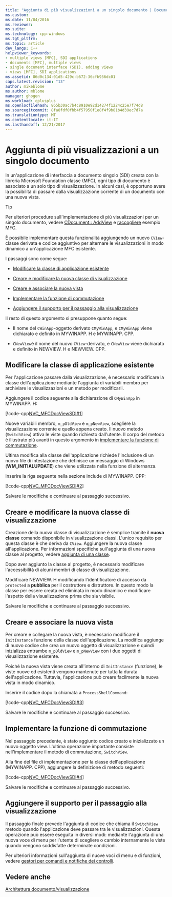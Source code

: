 ```yaml
---
title: "Aggiunta di più visualizzazioni a un singolo documento | Documenti Microsoft"
ms.custom: 
ms.date: 11/04/2016
ms.reviewer: 
ms.suite: 
ms.technology: cpp-windows
ms.tgt_pltfrm: 
ms.topic: article
dev_langs: C++
helpviewer_keywords:
- multiple views [MFC], SDI applications
- documents [MFC], multiple views
- single document interface (SDI), adding views
- views [MFC], SDI applications
ms.assetid: 86d0c134-01d5-429c-b672-36cfb956dc01
caps.latest.revision: "13"
author: mikeblome
ms.author: mblome
manager: ghogen
ms.workload: cplusplus
ms.openlocfilehash: 865b30ac7b4c8910e92d14274f1224c25e7f74d8
ms.sourcegitcommit: 8fa8fdf0fbb4f57950f1e8f4f9b81b4d39ec7d7a
ms.translationtype: MT
ms.contentlocale: it-IT
ms.lasthandoff: 12/21/2017
---
```

# <a name="adding-multiple-views-to-a-single-document"></a>Aggiunta di più visualizzazioni a un singolo documento
In un'applicazione di interfaccia a documento singolo (SDI) creata con la libreria Microsoft Foundation classe (MFC), ogni tipo di documento è associato a un solo tipo di visualizzazione. In alcuni casi, è opportuno avere la possibilità di passare dalla visualizzazione corrente di un documento con una nuova vista.  
  
> [!TIP]
>  Per ulteriori procedure sull'implementazione di più visualizzazioni per un singolo documento, vedere [CDocument:: AddView](../mfc/reference/cdocument-class.md#addview) e [raccogliere](../visual-cpp-samples.md) esempio MFC.  
  
 È possibile implementare questa funzionalità aggiungendo un nuovo `CView`-classe derivata e codice aggiuntivo per alternare le visualizzazioni in modo dinamico a un'applicazione MFC esistente.  
  
 I passaggi sono come segue:  
  
-   [Modificare la classe di applicazione esistente](#vcconmodifyexistingapplicationa1)  
  
-   [Creare e modificare la nuova classe di visualizzazione](#vcconnewviewclassa2)  
  
-   [Creare e associare la nuova vista](#vcconattachnewviewa3)  
  
-   [Implementare la funzione di commutazione](#vcconswitchingfunctiona4)  
  
-   [Aggiungere il supporto per il passaggio alla visualizzazione](#vcconswitchingtheviewa5)  
  
 Il resto di questo argomento si presuppone quanto segue:  
  
-   Il nome del `CWinApp`-oggetto derivato `CMyWinApp`, e `CMyWinApp` viene dichiarato e definito in MYWINAPP. H e MYWINAPP. CPP.  
  
-   `CNewView`è il nome del nuovo `CView`-derivato, e `CNewView` viene dichiarato e definito in NEWVIEW. H e NEWVIEW. CPP.  
  
##  <a name="vcconmodifyexistingapplicationa1"></a>Modificare la classe di applicazione esistente  
 Per l'applicazione passare dalla visualizzazione, è necessario modificare la classe dell'applicazione mediante l'aggiunta di variabili membro per archiviare le visualizzazioni e un metodo per modificarli.  
  
 Aggiungere il codice seguente alla dichiarazione di `CMyWinApp` in MYWINAPP. H:  
  
 [!code-cpp[NVC_MFCDocViewSDI#1](../mfc/codesnippet/cpp/adding-multiple-views-to-a-single-document_1.h)]  
  
 Nuove variabili membro, `m_pOldView` e `m_pNewView`, scegliere la visualizzazione corrente e quello appena creato. Il nuovo metodo (`SwitchView`) attiva le viste quando richiesto dall'utente. Il corpo del metodo è illustrato più avanti in questo argomento in [implementare la funzione di commutazione](#vcconswitchingfunctiona4).  
  
 Ultima modifica alla classe dell'applicazione richiede l'inclusione di un nuovo file di intestazione che definisce un messaggio di Windows (**WM_INITIALUPDATE**) che viene utilizzata nella funzione di alternanza.  
  
 Inserire la riga seguente nella sezione include di MYWINAPP. CPP:  
  
 [!code-cpp[NVC_MFCDocViewSDI#2](../mfc/codesnippet/cpp/adding-multiple-views-to-a-single-document_2.cpp)]  
  
 Salvare le modifiche e continuare al passaggio successivo.  
  
##  <a name="vcconnewviewclassa2"></a>Creare e modificare la nuova classe di visualizzazione  
 Creazione della nuova classe di visualizzazione è semplice tramite il **nuova classe** comando disponibile in visualizzazione classi. L'unico requisito per questa classe è che deriva da `CView`. Aggiungere la nuova classe all'applicazione. Per informazioni specifiche sull'aggiunta di una nuova classe al progetto, vedere [aggiunta di una classe](../ide/adding-a-class-visual-cpp.md).  
  
 Dopo aver aggiunto la classe al progetto, è necessario modificare l'accessibilità di alcuni membri di classe di visualizzazione.  
  
 Modificare NEWVIEW. H modificando l'identificatore di accesso da `protected` a **pubblica** per il costruttore e distruttore. In questo modo la classe per essere creata ed eliminata in modo dinamico e modificare l'aspetto della visualizzazione prima che sia visibile.  
  
 Salvare le modifiche e continuare al passaggio successivo.  
  
##  <a name="vcconattachnewviewa3"></a>Creare e associare la nuova vista  
 Per creare e collegare la nuova vista, è necessario modificare il `InitInstance` funzione della classe dell'applicazione. La modifica aggiunge di nuovo codice che crea un nuovo oggetto di visualizzazione e quindi inizializza entrambe `m_pOldView` e `m_pNewView` con i due oggetti di visualizzazione esistente.  
  
 Poiché la nuova vista viene creata all'interno di `InitInstance` (funzione), le viste nuove ed esistenti vengono mantenute per tutta la durata dell'applicazione. Tuttavia, l'applicazione può creare facilmente la nuova vista in modo dinamico.  
  
 Inserire il codice dopo la chiamata a `ProcessShellCommand`:  
  
 [!code-cpp[NVC_MFCDocViewSDI#3](../mfc/codesnippet/cpp/adding-multiple-views-to-a-single-document_3.cpp)]  
  
 Salvare le modifiche e continuare al passaggio successivo.  
  
##  <a name="vcconswitchingfunctiona4"></a>Implementare la funzione di commutazione  
 Nel passaggio precedente, è stato aggiunto codice creato e inizializzato un nuovo oggetto view. L'ultima operazione importante consiste nell'implementare il metodo di commutazione, `SwitchView`.  
  
 Alla fine del file di implementazione per la classe dell'applicazione (MYWINAPP. CPP), aggiungere la definizione di metodo seguenti:  
  
 [!code-cpp[NVC_MFCDocViewSDI#4](../mfc/codesnippet/cpp/adding-multiple-views-to-a-single-document_4.cpp)]  
  
 Salvare le modifiche e continuare al passaggio successivo.  
  
##  <a name="vcconswitchingtheviewa5"></a>Aggiungere il supporto per il passaggio alla visualizzazione  
 Il passaggio finale prevede l'aggiunta di codice che chiama il `SwitchView` metodo quando l'applicazione deve passare tra le visualizzazioni. Questa operazione può essere eseguita in diversi modi: mediante l'aggiunta di una nuova voce di menu per l'utente di scegliere o cambio internamente le viste quando vengono soddisfatte determinate condizioni.  
  
 Per ulteriori informazioni sull'aggiunta di nuove voci di menu e di funzioni, vedere [gestori per comandi e notifiche dei controlli](../mfc/handlers-for-commands-and-control-notifications.md).  
  
## <a name="see-also"></a>Vedere anche  
 [Architettura documento/visualizzazione](../mfc/document-view-architecture.md)

